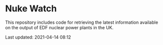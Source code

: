 # Nuke Watch

This repository includes code for retrieving the latest information available on the output of EDF nuclear power plants in the UK.

Last updated: 2021-04-14 08:12